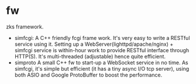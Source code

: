 fw
==

zks framework.

- simfcgi:
A C++ friendly fcgi frame work. It's very easy to write a RESTful service using it. Setting up a WebServer(lighttpd/apache/nginx) + simfcgi service is within-hour work to provide RESTful interface through HTTP(S).
It's multi-threaded (adjustable) hence quite efficient. 
- simproto
A small C++ fw to start-up a WebSocket service in no time. As simfcgi, it's simple but efficient (it has a tiny async I/O tcp server), using both ASIO and Google ProtoBuffer to boost the performance.

